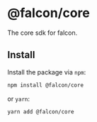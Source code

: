 # @falcon/core

The core sdk for falcon.

## Install

Install the package via `npm`:

```sh
npm install @falcon/core
```

or `yarn`:

```sh
yarn add @falcon/core
```
